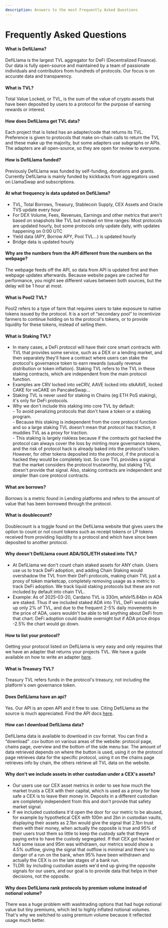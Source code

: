 ```yaml
---
description: Answers to the most Frequently Asked Questions
---
```


# Frequently Asked Questions

#### What is DefiLlama?

DefiLlama is the largest TVL aggregator for DeFi (Decentralized Finance). Our data is fully open-source and maintained by a team of passionate individuals and contributors from hundreds of protocols. Our focus is on accurate data and transparency.

#### What is TVL?

Total Value Locked, or TVL, is the sum of the value of crypto assets that have been deposited by users to a protocol for the purpose of earning rewards or interest.

#### How does DefiLlama get TVL data?

Each project that is listed has an adapter/code that returns its TVL. Preference is given to protocols that make on-chain calls to return the TVL and these make up the majority, but some adapters use subgraphs or APIs. The adapters are all open-source, so they are open for review to everyone.

#### How is DefiLlama funded?

Previously DefiLlama was funded by self-funding, donations and grants. Currently DefiLlama is mainly funded by kickbacks from aggregators used on LlamaSwap and subscriptions.

#### At what frequency is data updated on DefiLlama?

* TVL, Total Borrows, Treasury, Stablecoin Supply, CEX Assets and Oracle TVS update every hour
* For DEX Volume, Fees, Revenues, Earnings and other metrics that aren't based on snapshots like TVL but instead on time ranges: Most protocols are updated hourly, but some protocols only update daily, with updates happening on 0:00 UTC
* Yield data (APY, Borrow APY, Pool TVL...) is updated hourly
* Bridge data is updated hourly

#### Why are the numbers from the API different from the numbers on the webpage?

The webpage feeds off the API, so data from API is updated first and then webpage updates afterwards. Because website pages are cached for performance, you might see different values between both sources, but the delay will be 1 hour at most.

#### What is Pool2 TVL?

Pool2 refers to a type of farm that requires users to take exposure to native tokens issued by the protocol. It is a sort of “secondary pool” to incentivize farmers to continue holding on to the protocol's tokens, or to provide liquidity for these tokens, instead of selling them.

#### What is Staking TVL?

* In many cases, a DeFi protocol will have their core smart contracts with TVL that provides some service, such as a DEX or a lending market, and then separately they'll have a contract where users can stake the protocol's governance token to earn rewards (usually revenue distribution or token inflation). Staking TVL refers to the TVL in these staking contracts, which are independent from the main protocol function.
* Examples are CRV locked into veCRV, AAVE locked into stkAAVE, locked CAKE for veCAKE on PancakeSwap...
* Staking TVL is never used for staking in Chains (eg ETH PoS staking), it's only for DeFi protocols.
* Why we don't include this staking into core TVL by default:\
  \- To avoid penalizing protocols that don't have a token or a staking program.\
  \- Because this staking is independent from the core protocol function and so a large staking TVL doesn't mean that protocol has traction, it muddies TVL as a proxy for traction.\
  \- This staking is largely riskless because if the contracts got hacked the protocol can always cover the loss by minting more governance tokens, and the risk of protocol hack is already baked into the protocol's token. However, for other tokens deposited into the protocol, if the protocol is hacked they would be completely lost. So core TVL provides a signal that the market considers the protocol trustworthy, but staking TVL doesn't provide that signal. Also, staking contracts are independent and simpler than core protocol contracts.

#### What are borrows?

Borrows is a metric found in Lending platforms and refers to the amount of value that has been borrowed through the protocol.

#### What is doublecount?

Doublecount is a toggle found on the DefiLlama website that gives users the option to count or not count tokens such as receipt tokens or LP tokens received from providing liquidity to a protocol and which have since been deposited to another protocol.

#### Why doesn't DefiLlama count ADA/SOL/ETH staked into TVL?

* At DefiLlama we don't count chain staked assets for ANY chain. Users use us to track DeFi adoption, and adding Chain Staking would overshadow the TVL from their DeFi protocols, making chain TVL just a proxy of token marketcap, completely removing usage as a metric to track DeFi adoption. We track liquid staking protocols but these are not included by default into chain TVL.
* Example: As of 2025-03-20, Cardano TVL is 330m$, while 15.84bn$ in ADA are staked. Thus if we included staked ADA into TVL, DeFi would make up only 2% of TVL, and due to the frequent 2-5% daily movements in the price of ADA, users wouldn't be able to tell anything about DeFi from that chart. DeFi adoption could double overnight but if ADA price drops -2.5% the chart would go down.

#### How to list your protocol?

Getting your protocol listed on DefiLlama is very easy and only requires that we have an adapter that returns your projects TVL. We have a guide available on how to write an adapter [here](https://docs.llama.fi/list-your-project/submit-a-project).

#### What is Treasury TVL?

Treasury TVL refers funds in the protocol's treasury, not including the platform's own governance token.

#### Does DefiLlama have an api?

Yes. Our API is an open API and it free to use. Citing DefiLlama as the source is much appreciated. Find the API docs [here](https://defillama.com/docs/api).

#### How can I download DefiLlama data?

DefiLlama data is available to download in csv format. You can find a “download” .csv button on various areas of the website: protocol page, chains page, overview and the bottom of the side menu bar. The amount of data retrieved depends on where the button is used, using it on the protocol page retrieves data for the specific protocol, using it on the chains page retrieves info by chain, the others retrieve all TVL data on the website.

#### Why don't we include assets in other custodian under a CEX's assets?

* Our users use our CEX asset metrics in order to see how much the market trusts a CEX with their capital, which is used as a proxy for how safe a CEX is to leave their money in. Deposits in a different custodian are completely independent from this and don't provide that safety market signal.
* If we included custodians it'd open the door for our metric to be abused, for example by hypothetical CEX with 100m and 2bn in custodian vaults, displaying their assets as 2.1bn would give the signal that 2.1bn trust them with their money, when actually the opposite is true and 95% of their users trust them so little to keep the custody safe that theyre paying extra to have the custody segregated. If that CEX got hacked or had some issue and 95m was withdrawn, our metrics would show a 4.5% outflow, giving the signal that outflow is minimal and there's no danger of a run on the bank, when 95% have been withdrawn and actually the CEX is on the late stages of a bank run.
* TLDR: by including custodian assets we'd end up giving the opposite signals for our users, and our goal is to provide data that helps in their decisions, not the opposite.

#### Why does DefiLlama rank protocols by premium volume instead of notional volume?

There was a huge problem with washtrading options that had huge notional value but tiny premiums, which led to highly inflated notional volumes. That's why we switched to using premium volume because it reflected usage much better.
